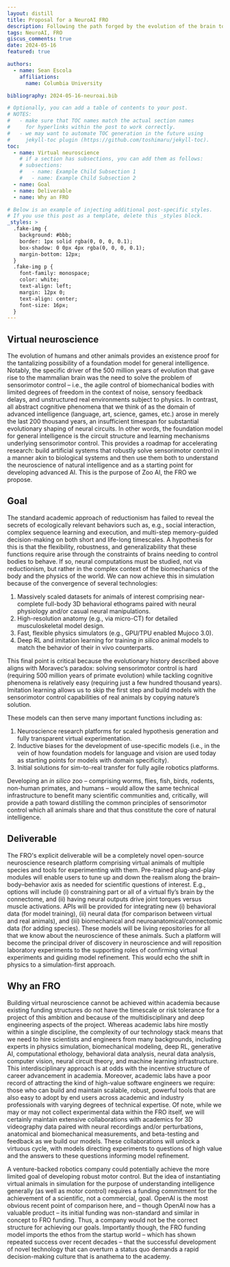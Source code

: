 ```yaml
---
layout: distill
title: Proposal for a NeuroAI FRO
description: Following the path forged by the evolution of the brain to build better intelligence
tags: NeuroAI, FRO
giscus_comments: true
date: 2024-05-16
featured: true

authors:
  - name: Sean Escola
    affiliations:
      name: Columbia University

bibliography: 2024-05-16-neuroai.bib

# Optionally, you can add a table of contents to your post.
# NOTES:
#   - make sure that TOC names match the actual section names
#     for hyperlinks within the post to work correctly.
#   - we may want to automate TOC generation in the future using
#     jekyll-toc plugin (https://github.com/toshimaru/jekyll-toc).
toc:
  - name: Virtual neuroscience
    # if a section has subsections, you can add them as follows:
    # subsections:
    #   - name: Example Child Subsection 1
    #   - name: Example Child Subsection 2
  - name: Goal
  - name: Deliverable
  - name: Why an FRO

# Below is an example of injecting additional post-specific styles.
# If you use this post as a template, delete this _styles block.
_styles: >
  .fake-img {
    background: #bbb;
    border: 1px solid rgba(0, 0, 0, 0.1);
    box-shadow: 0 0px 4px rgba(0, 0, 0, 0.1);
    margin-bottom: 12px;
  }
  .fake-img p {
    font-family: monospace;
    color: white;
    text-align: left;
    margin: 12px 0;
    text-align: center;
    font-size: 16px;
  }
---
```


## Virtual neuroscience

The evolution of humans and other animals provides an existence proof for the tantalizing possibility of a foundation model for general intelligence. Notably, the specific driver of the 500 million years of evolution that gave rise to the mammalian brain was the need to solve the problem of sensorimotor control – i.e., the agile control of biomechanical bodies with limited degrees of freedom in the context of noise, sensory feedback delays, and unstructured real environments subject to physics. In contrast, all abstract cognitive phenomena that we think of as the domain of advanced intelligence (language, art, science, games, etc.) arose in merely the last 200 thousand years, an insufficient timespan for substantial evolutionary shaping of neural circuits. In other words, the foundation model for general intelligence is the circuit structure and learning mechanisms underlying sensorimotor control. This provides a roadmap for accelerating research: build artificial systems that robustly solve sensorimotor control in a manner akin to biological systems and then use them both to understand the neuroscience of natural intelligence and as a starting point for developing advanced AI. This is the purpose of Zoo AI, the FRO we propose.

## Goal

The standard academic approach of reductionism has failed to reveal the secrets of ecologically relevant behaviors such as, e.g., social interaction, complex sequence learning and execution, and multi-step memory-guided decision-making on both short and life-long timescales. A hypothesis for this is that the flexibility, robustness, and generalizability that these functions require arise through the constraints of brains needing to control bodies to behave. If so, neural computations must be studied, not via reductionism, but rather in the complex context of the biomechanics of the body and the physics of the world. We can now achieve this in simulation because of the convergence of several technologies:
1. Massively scaled datasets for animals of interest comprising near-complete full-body 3D behavioral ethograms paired with neural physiology and/or casual neural manipulations.
2. High-resolution anatomy (e.g., via micro-CT) for detailed musculoskeletal model design.
3. Fast, flexible physics simulators (e.g., GPU/TPU enabled Mujoco 3.0).
4. Deep RL and imitation learning for training _in silico_ animal models to match the behavior of their in vivo counterparts.

This final point is critical because the evolutionary history described above aligns with Moravec’s paradox: solving sensorimotor control is hard (requiring 500 million years of primate evolution) while tackling cognitive phenomena is relatively easy (requiring just a few hundred thousand years). Imitation learning allows us to skip the first step and build models with the sensorimotor control capabilities of real animals by copying nature’s solution.

These models can then serve many important functions including as:
1. Neuroscience research platforms for scaled hypothesis generation and fully transparent virtual experimentation.
2. Inductive biases for the development of use-specific models (i.e., in the vein of how foundation models for language and vision are used today as starting points for models with domain specificity).
3. Initial solutions for sim-to-real transfer for fully agile robotics platforms.

Developing an _in silico_ zoo – comprising worms, flies, fish, birds, rodents, non-human primates, and humans – would allow the same technical infrastructure to benefit many scientific communities and, critically, will provide a path toward distilling the common principles of sensorimotor control which all animals share and that thus constitute the core of natural intelligence.

## Deliverable

The FRO's explicit deliverable will be a completely novel open-source neuroscience research platform comprising virtual animals of multiple species and tools for experimenting with them. Pre-trained plug-and-play modules will enable users to tune up and down the realism along the brain–body–behavior axis as needed for scientific questions of interest. E.g., options will include (i) constraining part or all of a virtual fly’s brain by the connectome, and (ii) having neural outputs drive joint torques versus muscle activations. APIs will be provided for integrating new (i) behavioral data (for model training), (ii) neural data (for comparison between virtual and real animals), and (iii) biomechanical and neuroanatomical/connectomic data (for adding species). These models will be living repositories for all that we know about the neuroscience of these animals. Such a platform will become the principal driver of discovery in neuroscience and will reposition laboratory experiments to the supporting roles of confirming virtual experiments and guiding model refinement. This would echo the shift in physics to a simulation-first approach.

## Why an FRO

Building virtual neuroscience cannot be achieved within academia because existing funding structures do not have the timescale or risk tolerance for a project of this ambition and because of the multidisciplinary and deep engineering aspects of the project. Whereas academic labs hire mostly within a single discipline, the complexity of our technology stack means that we need to hire scientists and engineers from many backgrounds, including experts in physics simulation, biomechanical modeling, deep RL, generative AI, computational ethology, behavioral data analysis, neural data analysis, computer vision, neural circuit theory, and machine learning infrastructure. This interdisciplinary approach is at odds with the incentive structure of career advancement in academia. Moreover, academic labs have a poor record of attracting the kind of high-value software engineers we require: those who can build and maintain scalable, robust, powerful tools that are also easy to adopt by end users across academic and industry professionals with varying degrees of technical expertise. Of note, while we may or may not collect experimental data within the FRO itself, we will certainly maintain extensive collaborations with academics for 3D videography data paired with neural recordings and/or perturbations, anatomical and biomechanical measurements, and beta-testing and feedback as we build our models. These collaborations will unlock a virtuous cycle, with models directing experiments to questions of high value and the answers to these questions informing model refinement.

A venture-backed robotics company could potentially achieve the more limited goal of developing robust motor control. But the idea of instantiating virtual animals in simulation for the purpose of understanding intelligence generally (as well as motor control) requires a funding commitment for the achievement of a scientific, not a commercial, goal. OpenAI is the most obvious recent point of comparison here, and – though OpenAI now has a valuable product – its initial funding was non-standard and similar in concept to FRO funding. Thus, a company would not be the correct structure for achieving our goals. Importantly though, the FRO funding model imports the ethos from the startup world – which has shown repeated success over recent decades – that the successful development of novel technology that can overturn a status quo demands a rapid decision-making culture that is anathema to the academy.


